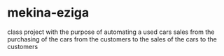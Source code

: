 # mekina-eziga
class project with the purpose of automating a used cars sales from the purchasing of the cars from the customers to the sales of the cars to the customers
